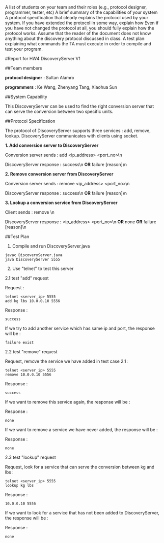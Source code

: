 A list of students on your team and their roles (e.g., protocol designer, programmer, tester, etc)
A brief summary of the capabilities of your system
A protocol specification that clearly explains the protocol used by your system.
If you have extended the protocol in some way, explain how
Even if you have not changed the protocol at all, you should fully explain how the protocol works. Assume that the reader of the document does not know anything about the discovery protocol discussed in class.
A test plan explaining what commands the TA must execute in order to compile and test your program.

#Report for HW4 DiscoveryServer V1

##Team members

**protocol designer** : Sultan Alamro

**programmers** : Ke Wang, Zhenyang Tang, Xiaohua Sun

##System Capability

This DiscoveryServer can be used to find the right conversion server that can serve the conversion between two specific units. 

##Protocol Specification

The protocol of DiscoveryServer supports three services : add, remove, lookup. DiscoveryServer communicates with clients using socket.

**1. Add conversion server to DiscoveryServer**

Conversion server sends : add <unit1> <unit2> <ip_address> <port_no>\n

DiscoveryServer response : success\n **OR** failure [reason]\n

**2. Remove conversion server from DiscoveryServer**

Conversion server sends : remove <ip_address> <port_no>\n

DiscoveryServer response : success\n **OR** failure [reason]\n

**3. Lookup a conversion service from DiscoveryServer**

Client sends : remove <unit1> <unit2>\n

DiscoveryServer response : <ip_address> <port_no>\n **OR** none **OR** failure [reason]\n

##Test Plan

1. Compile and run DiscoveryServer.java

```
javac DiscoveryServer.java
java DiscoveryServer 5555
```

2. Use "telnet" to test this server

2.1 test "add" request

Request :
```
telnet <server_ip> 5555
add kg lbs 10.0.0.10 5556
```

Response :
 
```
success
```

If we try to add another service which has same ip and port, the response will be :

```
failure exist
```

2.2 test "remove" request

Request, remove the service we have added in test case 2.1 :
```
telnet <server_ip> 5555
remove 10.0.0.10 5556
```

Response : 

```
success
```

If we want to remove this service again, the response will be :

Response : 

```
none
```

If we want to remove a service we have never added, the response will be :

Response : 

```
none
```

2.3 test "lookup" request

Request, look for a service that can serve the conversion between kg and lbs :

```
telnet <server_ip> 5555
lookup kg lbs
```

Response : 

```
10.0.0.10 5556
```

If we want to look for a service that has not been added to DiscoveryServer, the response will be :

Response : 

```
none
```
